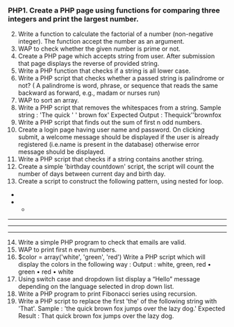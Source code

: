 ### PHP1. Create a PHP page using functions for comparing three integers and print the largest number.
2. Write a function to calculate the factorial of a number (non-negative integer). The function accept the number as an argument.
3. WAP to check whether the given number is prime or not.
4. Create a PHP page which accepts string from user. After submission that page displays the reverse of provided string.
5. Write a PHP function that checks if a string is all lower case.
6. Write a PHP script that checks whether a passed string is palindrome or not? ( A palindrome is word, phrase, or sequence that reads the same backward as forward, e.g., madam or nurses run)
7. WAP to sort an array.
8. Write a PHP script that removes the whitespaces from a string.
Sample string : 'The quick ' ' brown fox'
Expected Output : Thequick''brownfox
9. Write a PHP script that finds out the sum of first n odd numbers.
10. Create a login page having user name and password. On clicking submit, a welcome message should be displayed if the user is already registered (i.e.name is present in the database) otherwise error message should be displayed.
11. Write a PHP script that checks if a string contains another string.
12. Create a simple 'birthday countdown' script, the script will count the number of days between current day and birth day.
13. Create a script to construct the following pattern, using nested for loop.
*
* *
* * *
* * * *
* * * * *
14. Write a simple PHP program to check that emails are valid.
15. WAP to print first n even numbers.
16. $color = array('white', 'green', 'red')
Write a PHP script which will display the colors in the following way :
Output :
white, green, red
• green
• red
• white
17. Using switch case and dropdown list display a “Hello” message depending on the language selected in drop down list.
18. Write a PHP program to print Fibonacci series using recursion.
19. Write a PHP script to replace the first 'the' of the following string with 'That'.
Sample : 'the quick brown fox jumps over the lazy dog.'
Expected Result : That quick brown fox jumps over the lazy dog.
